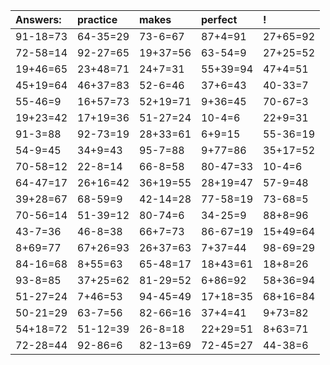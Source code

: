 | Answers: | practice | makes | perfect | ! |
| :--- | :--- | :--- | :--- | :--- |
| 91-18=73 | 64-35=29 | 73-6=67 | 87+4=91 | 27+65=92 | 
| 72-58=14 | 92-27=65 | 19+37=56 | 63-54=9 | 27+25=52 | 
| 19+46=65 | 23+48=71 | 24+7=31 | 55+39=94 | 47+4=51 | 
| 45+19=64 | 46+37=83 | 52-6=46 | 37+6=43 | 40-33=7 | 
| 55-46=9 | 16+57=73 | 52+19=71 | 9+36=45 | 70-67=3 | 
| 19+23=42 | 17+19=36 | 51-27=24 | 10-4=6 | 22+9=31 | 
| 91-3=88 | 92-73=19 | 28+33=61 | 6+9=15 | 55-36=19 | 
| 54-9=45 | 34+9=43 | 95-7=88 | 9+77=86 | 35+17=52 | 
| 70-58=12 | 22-8=14 | 66-8=58 | 80-47=33 | 10-4=6 | 
| 64-47=17 | 26+16=42 | 36+19=55 | 28+19=47 | 57-9=48 | 
| 39+28=67 | 68-59=9 | 42-14=28 | 77-58=19 | 73-68=5 | 
| 70-56=14 | 51-39=12 | 80-74=6 | 34-25=9 | 88+8=96 | 
| 43-7=36 | 46-8=38 | 66+7=73 | 86-67=19 | 15+49=64 | 
| 8+69=77 | 67+26=93 | 26+37=63 | 7+37=44 | 98-69=29 | 
| 84-16=68 | 8+55=63 | 65-48=17 | 18+43=61 | 18+8=26 | 
| 93-8=85 | 37+25=62 | 81-29=52 | 6+86=92 | 58+36=94 | 
| 51-27=24 | 7+46=53 | 94-45=49 | 17+18=35 | 68+16=84 | 
| 50-21=29 | 63-7=56 | 82-66=16 | 37+4=41 | 9+73=82 | 
| 54+18=72 | 51-12=39 | 26-8=18 | 22+29=51 | 8+63=71 | 
| 72-28=44 | 92-86=6 | 82-13=69 | 72-45=27 | 44-38=6 | 

